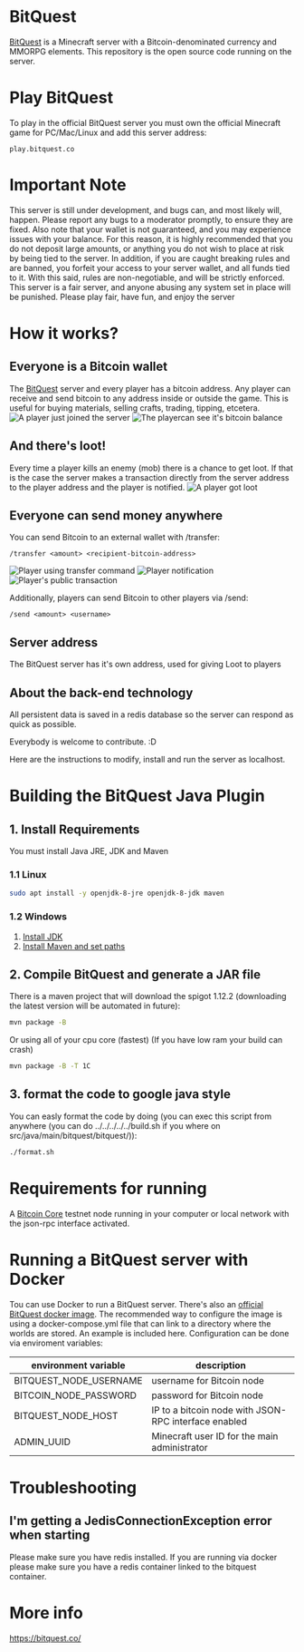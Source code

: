 # BitQuest

[BitQuest](http://bitquest.co/) is a Minecraft server with a Bitcoin-denominated currency and MMORPG elements. This repository is the open source code running on the server.

# Play BitQuest
To play in the official BitQuest server you must own the official Minecraft game for PC/Mac/Linux and add this server address:
```
play.bitquest.co
```

# Important Note
This server is still under development, and bugs can, and most likely will, happen. Please report any bugs to a moderator promptly, to ensure they are fixed. Also note that your wallet is not guaranteed, and you may experience issues with your balance. For this reason, it is highly recommended that you do not deposit large amounts, or anything you do not wish to place at risk by being tied to the server. In addition, if you are caught breaking rules and are banned, you forfeit your access to your server wallet, and all funds tied to it. With this said, rules are non-negotiable, and will be strictly enforced. This server is a fair server, and anyone abusing any system set in place will be punished. Please play fair, have fun, and enjoy the server


# How it works?
## Everyone is a Bitcoin wallet
The [BitQuest](https://bitquest.co/) server and every player has a bitcoin address. Any player can receive and send bitcoin to any address inside or outside the game. This is useful for buying materials, selling crafts, trading, tipping, etcetera.
![A player just joined the server](http://i.imgur.com/1A6wkaB.png)
![The playercan see it's bitcoin balance](http://i.imgur.com/5g5pBXB.png)

## And there's loot!
Every time a player kills an enemy (mob) there is a chance to get loot. If that is the case the server makes a transaction directly from the server address to the player address and the player is notified.
![A player got loot](http://i.imgur.com/cxqXmt2.png)

## Everyone can send money anywhere
You can send Bitcoin to an external wallet with /transfer:
```
/transfer <amount> <recipient-bitcoin-address>
```
![Player using transfer command](http://i.imgur.com/Vlf9C1F.png)
![Player notification](http://i.imgur.com/PHmomoS.png)
![Player's public transaction](http://i.imgur.com/JPO4AXt.png)  

Additionally, players can send Bitcoin to other players via /send:
```
/send <amount> <username>
```

## Server address
The BitQuest server has it's own address, used for giving Loot to players

## About the back-end technology

All persistent data is saved in a redis database so the server can respond as quick as possible.

Everybody is welcome to contribute. :D

Here are the instructions to modify, install and run the server as localhost.


# Building the BitQuest Java Plugin

## 1. Install Requirements

You must install Java JRE, JDK and Maven

### 1.1 Linux

```sh
sudo apt install -y openjdk-8-jre openjdk-8-jdk maven
```

### 1.2 Windows

1. [Install JDK](http://www.oracle.com/technetwork/java/javase/downloads/jdk8-downloads-2133151.html)
2. [Install Maven and set paths](https://tecadmin.net/install-apache-maven-on-windows/)

## 2. Compile BitQuest and generate a JAR file
There is a maven project that will download the spigot 1.12.2 (downloading the latest version will be automated in future):

```sh
mvn package -B
```

Or using all of your cpu core (fastest)
(If you have low ram your build can crash)
```sh
mvn package -B -T 1C
```

## 3. format the code to google java style
You can easly format the code by doing (you can exec this script from anywhere (you can do ../../../../../build.sh if you where on src/java/main/bitquest/bitquest/)):

```sh
./format.sh
```

# Requirements for running

A [Bitcoin Core](https://bitcoin.org/) testnet node running in your computer or local network with the json-rpc interface activated.

# Running a BitQuest server with Docker

Tou can use Docker to run a BitQuest server. There's also an [official BitQuest docker image](https://hub.docker.com/r/bitquest/bitquest/). The recommended way to configure the image is using a docker-compose.yml file that can link to a directory where the worlds are stored. An example is included here. Configuration can be done via enviroment variables:

| environment variable   | description                                          |
|------------------------|------------------------------------------------------|
| BITQUEST_NODE_USERNAME | username for Bitcoin node                            |
| BITCOIN_NODE_PASSWORD  | password for Bitcoin node                            |
| BITQUEST_NODE_HOST     | IP to a bitcoin node with JSON-RPC interface enabled |
| ADMIN_UUID             | Minecraft user ID for the main administrator         |

# Troubleshooting
## I'm getting a JedisConnectionException error when starting
Please make sure you have redis installed. If you are running via docker please make sure you have a redis container linked to the bitquest container.

# More info

https://bitquest.co/
